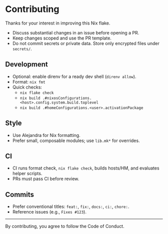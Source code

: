 # Contributing

Thanks for your interest in improving this Nix flake.

- Discuss substantial changes in an issue before opening a PR.
- Keep changes scoped and use the PR template.
- Do not commit secrets or private data. Store only encrypted files under `secrets/`.

## Development

- Optional: enable direnv for a ready dev shell (`direnv allow`).
- Format: `nix fmt`
- Quick checks:
  - `nix flake check`
  - `nix build .#nixosConfigurations.<host>.config.system.build.toplevel`
  - `nix build .#homeConfigurations.<user>.activationPackage`

## Style
- Use Alejandra for Nix formatting.
- Prefer small, composable modules; use `lib.mk*` for overrides.

## CI
- CI runs format check, `nix flake check`, builds hosts/HM, and evaluates helper scripts.
- PRs must pass CI before review.

## Commits
- Prefer conventional titles: `feat:`, `fix:`, `docs:`, `ci:`, `chore:`.
- Reference issues (e.g., `Fixes #123`).

---

By contributing, you agree to follow the Code of Conduct.
